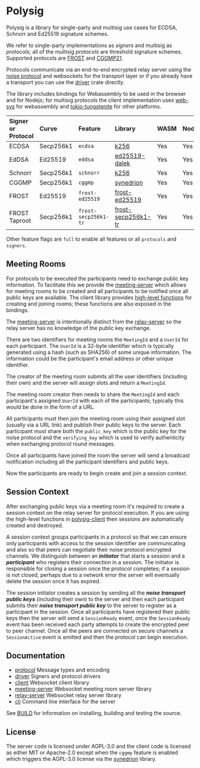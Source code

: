 # Polysig

Polysig is a library for single-party and multisig use cases for ECDSA, Schnorr and Ed25519 signature schemes.

We refer to single-party implementations as *signers* and multisig as *protocols*; all of the multisig *protocols* are threshold signature schemes. Supported protocols are [FROST][] and [CGGMP21][].

Protocols communicate via an end-to-end encrypted relay server using the [noise protocol][] and websockets for the transport layer or if you already have a transport you can use the [driver][] crate directly.

The library includes bindings for Webassembly to be used in the browser and for Nodejs; for multisig protocols the client implementation uses [web-sys][] for webassembly and [tokio-tungstenite][] for other platforms.

| Signer or Protocol | Curve     | Feature              | Library                | WASM | Node |
|:-------------------|:----------|:---------------------|:-----------------------|:-----|:-----|
| ECDSA              | Secp256k1 | `ecdsa`              | [k256][]               | Yes  | Yes  |
| EdDSA              | Ed25519   | `eddsa`              | [ed25519-dalek][]      | Yes  | Yes  |
| Schnorr            | Secp256k1 | `schnorr`            | [k256][]               | Yes  | Yes  |
| CGGMP              | Secp256k1 | `cggmp`              | [synedrion][]          | Yes  | Yes  |
| FROST              | Ed25519   | `frost-ed25519`      | [frost-ed25519][]      | Yes  | Yes  |
| FROST Taproot      | Secp256k1 | `frost-secp256k1-tr` | [frost-secp256k1-tr][] | Yes  | Yes  |

Other feature flags are `full` to enable all features or all `protocols` and `signers`.

## Meeting Rooms

For protocols to be executed the participants need to exchange public key information. To facilitate this we provide the [meeting-server][] which allows for meeting rooms to be created and all participants to be notified once all public keys are available. The client library provides [high-level functions](https://docs.rs/polysig-client/latest/polysig_client/meeting/index.html) for creating and joining rooms; these functions are also exposed in the bindings.

The [meeting-server][] is intentionally distinct from the [relay-server][] so the relay server has no knowledge of the public key exchange.

There are two identifiers for meeting rooms the `MeetingId` and a `UserId` for each participant. The `UserId` is a 32-byte identifier which is typically generated using a hash (such as SHA256) of some unique information. The information could be the participant's email address or other unique identifier.

The creator of the meeting room submits all the user identifiers (including their own) and the server will assign slots and return a `MeetingId`.

The meeting room creator then needs to share the `MeetingId` and each participant's assigned `UserId` with each of the participants; typically this would be done in the form of a URL.

All participants must then join the meeting room using their assigned slot (usually via a URL link) and publish their public keys to the server. Each participant must share both the `public_key` which is the public key for the noise protocol and the `verifying_key` which is used to verify authenticity when exchanging protocol round messages.

Once all participants have joined the room the server will send a broadcast notification including all the participant identifiers and public keys.

Now the participants are ready to begin create and join a session context.

## Session Context

After exchanging public keys via a meeting room it's required to create a session context on the relay server for protocol execution. If you are using the high-level functions in [polysig-client](https://docs.rs/polysig-client) then sessions are automatically created and destroyed.

A session context groups participants in a protocol so that we can ensure only participants with access to the session identifier are communicating and also so that peers can negotiate their noise protocol encrypted channels. We distinguish between an ***initiator*** that starts a session and a ***participant*** who registers their connection in a session. The initiator is responsible for closing a session once the protocol completes; if a session is not closed, perhaps due to a network error the server will eventually delete the session once it has expired.

The session initiator creates a session by sending all the ***noise transport public keys*** (including their own) to the server and then each participant submits their ***noise transport public key*** to the server to register as a participant in the session. Once all participants have registered their public keys then the server will send a `SessionReady` event, once the `SessionReady` event has been received each party attempts to create the encrypted peer to peer channel. Once all the peers are connected on secure channels a `SessionActive` event is emitted and then the protocol can begin execution.

## Documentation

* [protocol][] Message types and encoding
* [driver][] Signers and protocol drivers
* [client][] Websocket client library
* [meeting-server][] Websocket meeting room server library
* [relay-server][] Websocket relay server library
* [cli][] Command line interface for the server

See [BUILD](/BUILD.md) for information on installing, building and testing the source.

## License

The server code is licensed under AGPL-3.0 and the client code is licensed as either MIT or Apache-2.0 except when the `cggmp` feature is enabled which triggers the AGPL-3.0 license via the [synedrion][] library.

[CGGMP21]: https://eprint.iacr.org/2021/060
[FROST]: https://datatracker.ietf.org/doc/rfc9591/
[noise protocol]: https://noiseprotocol.org/
[rust]: https://www.rust-lang.org/
[playwright]: https://playwright.dev
[web-sys]: https://docs.rs/web-sys
[tokio-tungstenite]: https://docs.rs/tokio-tungstenite
[protocol]: https://docs.rs/polysig-protocol
[driver]: https://docs.rs/polysig-driver
[client]: https://docs.rs/polysig-client
[relay-server]: https://docs.rs/polysig-relay-server
[meeting-server]: https://docs.rs/polysig-meeting-server
[cli]: https://docs.rs/polysig-server
[synedrion]: https://docs.rs/synedrion/
[k256]: https://docs.rs/k256/latest/k256/
[ed25519-dalek]: https://docs.rs/ed25519-dalek/latest/ed25519_dalek/
[frost-ed25519]: https://docs.rs/frost-ed25519/
[frost-secp256k1-tr]: https://docs.rs/frost-secp256k1-tr/
